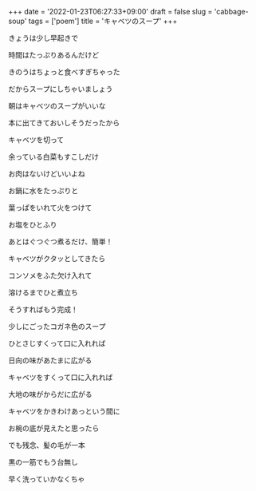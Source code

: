 +++
date = '2022-01-23T06:27:33+09:00'
draft = false
slug = 'cabbage-soup'
tags = ['poem']
title = 'キャベツのスープ'
+++

きょうは少し早起きで

時間はたっぷりあるんだけど

きのうはちょっと食べすぎちゃった

だからスープにしちゃいましょう

朝はキャベツのスープがいいな

本に出てきておいしそうだったから

キャベツを切って

余っている白菜もすこしだけ

お肉はないけどいいよね

お鍋に水をたっぷりと

葉っぱをいれて火をつけて

お塩をひとふり

あとはぐつぐつ煮るだけ、簡単！

キャベツがクタッとしてきたら

コンソメをふた欠け入れて

溶けるまでひと煮立ち

そうすればもう完成！

少しにごったコガネ色のスープ

ひとさじすくって口に入れれば

日向の味があたまに広がる

キャベツをすくって口に入れれば

大地の味がからだに広がる

キャベツをかきわけあっという間に

お椀の底が見えたと思ったら

でも残念、髪の毛が一本

黒の一筋でもう台無し

早く洗っていかなくちゃ